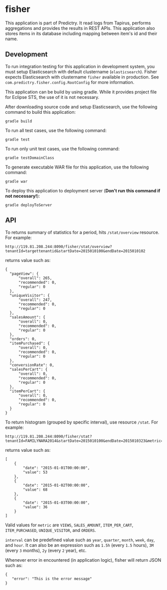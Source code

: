 # fisher
This application is part of Predictry.  It read logs from Tapirus, performs aggregations and provides the results
in REST APIs.  This application also stores items in its database including mapping between item's id and their name.

## Development

To run integration testing for this application in development system, you must setup Elasticsearch with default clustername (`elasticsearch`). 
Fisher expects Elasticsearch with clustername `fisher` available in production.  See 
`com.predictry.fisher.config.RootConfig` for more information.

This application can be build by using gradle.  While it provides project file for Eclipse STS, the use of it is not 
necessary.

After downloading source code and setup Elasticsearch, use the following command to build this application:

    gradle build

To run all test cases, use the following command:

    gradle test

To run only unit test cases, use the following command:

    gradle testDomainClass

To generate executable WAR file for this application, use the following command:

    gradle war

To deploy this application to deployment server (**Don't run this command if not necessary!**):

    gradle deployToServer

## API

To returns summary of statistics for a period, hits `/stat/overview` resource.  For example:

    http://119.81.208.244:8090/fisher/stat/overview?tenantId=targettenantid&startDate=2015010100&endDate=2015010102

returns value such as:

    {
      "pageView": {
          "overall": 265,
          "recommended": 0,
          "regular": 0
      },
      "uniqueVisitor": {
          "overall": 247,
          "recommended": 0,
          "regular": 0
      },
      "salesAmount": {
          "overall": 0,
          "recommended": 0,
          "regular": 0
      },
      "orders": 0,
      "itemPurchased": {
          "overall": 0,
          "recommended": 0,
          "regular": 0
      },
      "conversionRate": 0,
      "salesPerCart": {
          "overall": 0,
          "recommended": 0,
          "regular": 0
      },
      "itemPerCart": {
          "overall": 0,
          "recommended": 0,
          "regular": 0
      }
    }

To return histogram (grouped by specific interval), use resource `/stat`.  For example:

    http://119.81.208.244:8090/fisher/stat?tenantId=FAMILYNARA2014&startDate=2015010100&endDate=2015010323&metric=VIEWS&interval=day
    
returns value such as:

    
    [
        {
            "date": "2015-01-01T00:00:00",
            "value": 53
        },
        {
            "date": "2015-01-02T00:00:00",
            "value": 68
        },
        {
            "date": "2015-01-03T00:00:00",
            "value": 36
        }
    ]
    
Valid values for `metric` are `VIEWS`, `SALES_AMOUNT`, `ITEM_PER_CART`, `ITEM_PURCHASED`, `UNIQUE_VISITOR`, and `ORDERS`.

`interval` can be predefined value such as `year`, `quarter`, `month`, `week`, `day`, and `hour`.  It can also be an expression such as `1.5h` (every `1.5` hours), `3M` (every `3` months), `2y` (every `2` year), etc.

Whenever error in encountered (in application logic), fisher will return JSON such as:

    {
       "error": "This is the error message"
    }
    
 